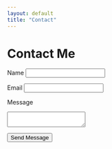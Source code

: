 ```yaml
---
layout: default
title: "Contact"
---
```


<h1>Contact Me</h1>

<form action="https://formspree.io/f/xpzbwzoz" method="POST">
  <label for="name">Name</label>
  <input type="text" name="name" id="name" required>

  <label for="email">Email</label>
  <input type="email" name="email" id="email" required>

  <label for="message">Message</label>
  <textarea name="message" id="message" required></textarea>

  <button type="submit">Send Message</button>
</form>
